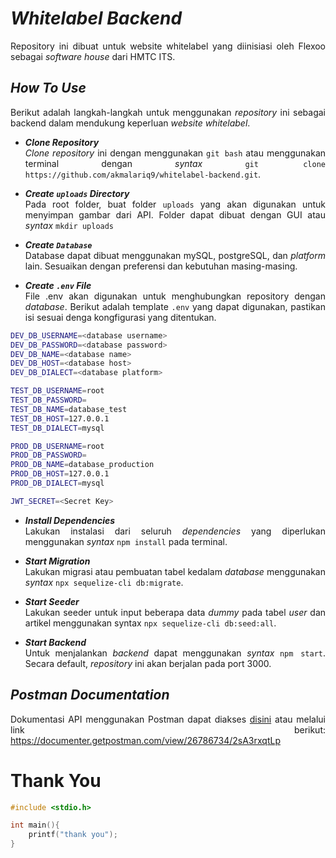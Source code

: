 # **_Whitelabel Backend_**

<div align=justify>

Repository ini dibuat untuk website whitelabel yang diinisiasi oleh Flexoo sebagai _software house_ dari HMTC ITS.

## **_How To Use_**
Berikut adalah langkah-langkah untuk menggunakan _repository_ ini sebagai backend dalam mendukung keperluan _website whitelabel_. 

- **_Clone Repository_** <br>
_Clone repository_ ini dengan menggunakan `git bash` atau menggunakan terminal dengan _syntax_ `git clone https://github.com/akmalariq9/whitelabel-backend.git`.

- **_Create `uploads` Directory_** <br>
Pada root folder, buat folder `uploads` yang akan digunakan untuk menyimpan gambar dari API. Folder dapat dibuat dengan GUI atau _syntax_ `mkdir uploads`

- **_Create `Database`_** <br>
Database dapat dibuat menggunakan mySQL, postgreSQL, dan _platform_ lain. Sesuaikan dengan preferensi dan kebutuhan masing-masing.

- **_Create `.env` File_** <br>
File .env akan digunakan untuk menghubungkan repository dengan _database_. Berikut adalah template `.env` yang dapat digunakan, pastikan isi sesuai denga kongfigurasi yang ditentukan. <br>

```bash
DEV_DB_USERNAME=<database username>
DEV_DB_PASSWORD=<database password>
DEV_DB_NAME=<database name>
DEV_DB_HOST=<database host>
DEV_DB_DIALECT=<database platform>

TEST_DB_USERNAME=root
TEST_DB_PASSWORD=
TEST_DB_NAME=database_test
TEST_DB_HOST=127.0.0.1
TEST_DB_DIALECT=mysql

PROD_DB_USERNAME=root
PROD_DB_PASSWORD=
PROD_DB_NAME=database_production
PROD_DB_HOST=127.0.0.1
PROD_DB_DIALECT=mysql

JWT_SECRET=<Secret Key>
```

- **_Install Dependencies_** <br>
Lakukan instalasi dari seluruh _dependencies_ yang diperlukan menggunakan _syntax_ `npm install` pada terminal.

- **_Start Migration_** <br>
Lakukan migrasi atau pembuatan tabel kedalam _database_ menggunakan _syntax_ `npx sequelize-cli db:migrate`.

- **_Start Seeder_** <br>
Lakukan seeder untuk input beberapa data _dummy_ pada tabel _user_ dan artikel menggunakan syntax `npx sequelize-cli db:seed:all`.

- **_Start Backend_** <br>
Untuk menjalankan _backend_ dapat menggunakan _syntax_ `npm start`. Secara default, _repository_ ini akan berjalan pada port 3000.

## **_Postman Documentation_**
Dokumentasi API menggunakan Postman dapat diakses [disini](https://documenter.getpostman.com/view/26786734/2sA3rxqtLp) atau melalui link berikut: https://documenter.getpostman.com/view/26786734/2sA3rxqtLp

# **Thank You**
```c
#include <stdio.h>

int main(){
    printf("thank you");
}
```